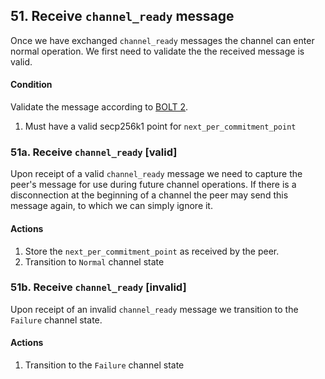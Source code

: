 ## 51. Receive `channel_ready` message

Once we have exchanged `channel_ready` messages the channel can enter normal operation. We first need to validate the the received message is valid.

#### Condition

Validate the message according to [BOLT 2](https://github.com/lightning/bolts/blob/master/02-peer-protocol.md#the-channel_ready-message).

1. Must have a valid secp256k1 point for `next_per_commitment_point`

### 51a. Receive `channel_ready` [valid]

Upon receipt of a valid `channel_ready` message we need to capture the peer's message for use during future channel operations. If there is a disconnection at the beginning of a channel the peer may send this message again, to which we can simply ignore it.

#### Actions

1. Store the `next_per_commitment_point` as received by the peer.
1. Transition to `Normal` channel state

### 51b. Receive `channel_ready` [invalid]

Upon receipt of an invalid `channel_ready` message we transition to the `Failure` channel state.

#### Actions

1. Transition to the `Failure` channel state
